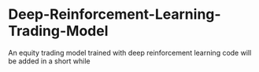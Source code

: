 # Deep-Reinforcement-Learning-Trading-Model
An equity trading model trained with deep reinforcement learning
code will be added in a short while
